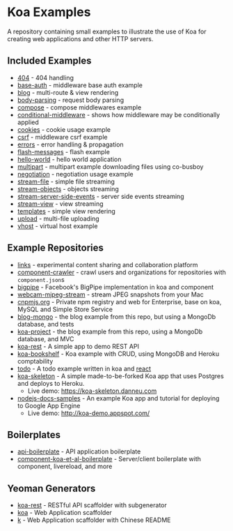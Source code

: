 # Koa Examples

  A repository containing small examples to illustrate the use of Koa
  for creating web applications and other HTTP servers.

## Included Examples

 - [404](404) - 404 handling
 - [base-auth](base-auth) - middleware base auth example
 - [blog](blog) - multi-route & view rendering
 - [body-parsing](body-parsing) - request body parsing
 - [compose](compose) - compose middlewares example
 - [conditional-middleware](conditional-middleware) - shows how middleware may be conditionally applied
 - [cookies](cookies) - cookie usage example
 - [csrf](csrf) - middleware csrf example
 - [errors](errors) - error handling & propagation
 - [flash-messages](flash-messages) - flash example
 - [hello-world](hello-world) - hello world application
 - [multipart](multipart) - multipart example downloading files using co-busboy
 - [negotiation](negotiation) - negotiation usage example
 - [stream-file](stream-file) - simple file streaming
 - [stream-objects](stream-objects) - objects streaming
 - [stream-server-side-events](stream-server-side-events) - server side events streaming
 - [stream-view](stream-view) - view streaming
 - [templates](templates) - simple view rendering
 - [upload](upload) - multi-file uploading
 - [vhost](vhost) - virtual host example

## Example Repositories

 - [links](https://github.com/juliangruber/links) - experimental content sharing and collaboration platform
 - [component-crawler](https://github.com/component/crawler.js) - crawl users and organizations for repositories with `component.json`s
 - [bigpipe](https://github.com/jonathanong/bigpipe-example) - Facebook's BigPipe implementation in koa and component
 - [webcam-mjpeg-stream](https://github.com/jonathanong/webcam-mjpeg-stream) - stream JPEG snapshots from your Mac
 - [cnpmjs.org](https://github.com/cnpm/cnpmjs.org) - Private npm registry and web for Enterprise, base on koa, MySQL and Simple Store Service
 - [blog-mongo](https://github.com/marcusoftnet/koablog-mongo) - the blog example from this repo, but using a MongoDb database, and tests
 - [koa-project](https://github.com/ckken/koa-project) - the blog example from this repo, using a MongoDb database, and MVC
 - [koa-rest](https://github.com/hemanth/koa-rest) - A simple app to demo REST API
 - [koa-bookshelf](https://github.com/Tomsqualm/koa-bookshelf) - Koa example with CRUD, using MongoDB and Heroku comptability
 - [todo](https://github.com/koajs/todo) - A todo example written in koa and [react](http://facebook.github.io/react/)
 - [koa-skeleton](https://github.com/danneu/koa-skeleton) - A simple made-to-be-forked Koa app that uses Postgres and deploys to Heroku.
     - Live demo: <https://koa-skeleton.danneu.com>
 - [nodejs-docs-samples](https://github.com/GoogleCloudPlatform/nodejs-docs-samples/tree/master/appengine/koa) - An example Koa app and tutorial for deploying to Google App Engine
     - Live demo: <http://koa-demo.appspot.com/>

## Boilerplates

 - [api-boilerplate](https://github.com/koajs/api-boilerplate) - API application boilerplate
 - [component-koa-et-al-boilerplate](https://github.com/sunewt/component-koa-et-al-boilerplate) - Server/client boilerplate with component, livereload, and more  

## Yeoman Generators
 - [koa-rest](https://github.com/PatrickWolleb/generator-koa-rest) - RESTful API scaffolder with subgenerator  
 - [koa](https://github.com/peter-vilja/generator-koa) - Web Application scaffolder
 - [k](https://github.com/minghe/generator-k) -  Web Application scaffolder with Chinese README
